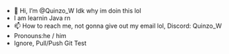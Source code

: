 - 👋 Hi, I’m @Quinzo_W
Idk why im doin this lol
- I am learnin Java rn
- 📫 How to reach me, not gonna give out my email lol, Discord: Quinzo_W
- Pronouns:he / him
- Ignore, Pull/Push Git Test
